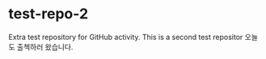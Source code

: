 # test-repo-2
Extra test repository for GitHub activity.
This is a second test repositor
오늘도 출첵하러 왔습니다.
